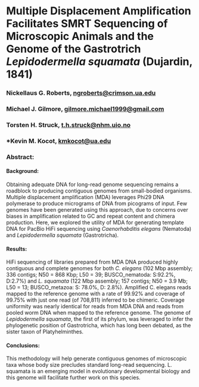 # Multiple Displacement Amplification Facilitates SMRT Sequencing of Microscopic Animals and the Genome of the Gastrotrich *Lepidodermella squamata* (Dujardin, 1841)
### Nickellaus G. Roberts, ngroberts@crimson.ua.edu
### Michael J. Gilmore, gilmore.michael1999@gmail.com
### Torsten H. Struck, t.h.struck@nhm.uio.no
### *Kevin M. Kocot, kmkocot@ua.edu

### Abstract: 
#### Background: 
Obtaining adequate DNA for long-read genome sequencing remains a roadblock to producing contiguous genomes from small-bodied organisms. Multiple displacement amplification (MDA) leverages Phi29 DNA polymerase to produce micrograms of DNA from picograms of input. Few genomes have been generated using this approach, due to concerns over biases in amplification related to GC and repeat content and chimera production. Here, we explored the utility of MDA for generating template DNA for PacBio HiFi sequencing using *Caenorhabditis elegans* (Nematoda) and *Lepidodermella squamata* (Gastrotricha). 
#### Results:
HiFi sequencing of libraries prepared from MDA DNA produced highly contiguous and complete genomes for both *C. elegans* (102 Mbp assembly; 336 contigs; N50 = 868 Kbp; L50 = 39; BUSCO_nematoda: S:92.2%, D:2.7%) and *L. squamata* (122 Mbp assembly; 157 contigs; N50 = 3.9 Mb; L50 = 13; BUSCO_metazoa: S: 78.0%, D: 2.8%). Amplified C. elegans reads mapped to the reference genome with a rate of 99.92% and coverage of 99.75% with just one read (of 708,811) inferred to be chimeric. Coverage uniformity was nearly identical for reads from MDA DNA and reads from pooled worm DNA when mapped to the reference genome. The genome of *Lepidodermella squamata*, the first of its phylum, was leveraged to infer the phylogenetic position of Gastrotricha, which has long been debated, as the sister taxon of Platyhelminthes. 
#### Conclusions:
This methodology will help generate contiguous genomes of microscopic taxa whose body size precludes standard long-read sequencing. L. squamata is an emerging model in evolutionary developmental biology and this genome will facilitate further work on this species. 




